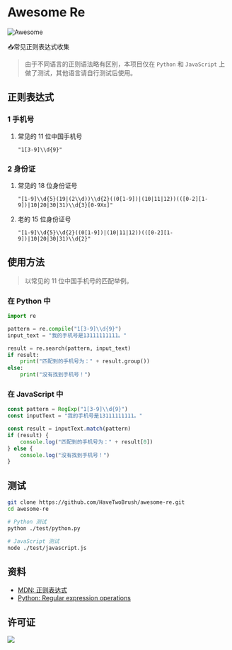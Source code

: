 # Awesome Re

![Awesome](https://cdn.rawgit.com/sindresorhus/awesome/d7305f38d29fed78fa85652e3a63e154dd8e8829/media/badge.svg)

📥常见正则表达式收集

> 由于不同语言的正则语法略有区别，本项目仅在 `Python` 和 `JavaScript` 上做了测试，其他语言请自行测试后使用。

## 正则表达式

### 1 手机号

1. 常见的 11 位中国手机号

    ```
    "1[3-9]\\d{9}"
    ```

### 2 身份证

1. 常见的 18 位身份证号

    ```
    "[1-9]\\d{5}(19|(2\\d))\\d{2}((0[1-9])|(10|11|12))(([0-2][1-9])|10|20|30|31)\\d{3}[0-9Xx]"
    ```

2. 老的 15 位身份证号

    ```
    "[1-9]\\d{5}\\d{2}((0[1-9])|(10|11|12))(([0-2][1-9])|10|20|30|31)\\d{2}"
    ```

## 使用方法

> 以常见的 11 位中国手机号的匹配举例。

### 在 Python 中

```python
import re

pattern = re.compile("1[3-9]\\d{9}")
input_text = "我的手机号是13111111111。"

result = re.search(pattern, input_text)
if result:
    print("匹配到的手机号为：" + result.group())
else:
    print("没有找到手机号！")
```

### 在 JavaScript 中

```javascript
const pattern = RegExp("1[3-9]\\d{9}")
const inputText = "我的手机号是13111111111。"

const result = inputText.match(pattern)
if (result) {
    console.log("匹配到的手机号为：" + result[0])
} else {
    console.log("没有找到手机号！")
}
```

## 测试

```bash
git clone https://github.com/HaveTwoBrush/awesome-re.git
cd awesome-re

# Python 测试
python ./test/python.py

# JavaScript 测试
node ./test/javascript.js
```

## 资料

- [MDN: 正则表达式](https://developer.mozilla.org/zh-CN/docs/Web/JavaScript/Guide/Regular_Expressions)
- [Python: Regular expression operations](https://docs.python.org/3.7/library/re.html)

## 许可证

[![](https://award.dovolopor.com?lt=License&rt=MIT&rbc=green)](./LICENSE)